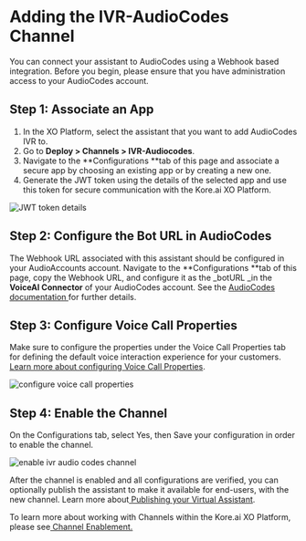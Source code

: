 # Adding the IVR-AudioCodes Channel

You can connect your assistant to AudioCodes using a Webhook based integration. Before you begin, please ensure that you have administration access to your AudioCodes account.


## Step 1: Associate an App

1. In the XO Platform, select the assistant that you want to add AudioCodes IVR to.
2. Go to **Deploy > Channels > IVR-Audiocodes**.
3. Navigate to the **Configurations **tab of this page and associate a secure app by choosing an existing app or by creating a new one.
4. Generate the JWT token using the details of the selected app and use this token for secure communication with the Kore.ai XO Platform.

 ![JWT token details](../images/ivr-audio-codes.png "JWT token details")


## Step 2: Configure the Bot URL in AudioCodes

The Webhook URL associated with this assistant should be configured in your AudioAccounts account. Navigate to the **Configurations **tab of this page, copy the Webhook URL, and configure it as the _botURL _in the **VoiceAI Connector** of your AudioCodes account. See the [AudioCodes documentation ](https://techdocs.audiocodes.com/voice-ai-connect/Content/VAIG_API/API_1.htm)for further details.

## Step 3: Configure Voice Call Properties

Make sure to configure the properties under the Voice Call Properties tab for defining the default voice interaction experience for your customers. [Learn more about configuring Voice Call Properties](https://developer.kore.ai/docs/bots/bot-builder-tool/dialog-task/voice-call-properties/).

 ![configure voice call properties](../images/ivr-audio-codes1.png "configure voice call properties")

## Step 4: Enable the Channel

On the Configurations tab, select Yes, then Save your configuration in order to enable the channel.

 ![enable ivr audio codes channel](../images/ivr-audio-codes2.png "enable ivr audio codes channel")

After the channel is enabled and all configurations are verified, you can optionally publish the assistant to make it available for end-users, with the new channel. Learn more about[ Publishing your Virtual Assistant](https://developer.kore.ai/docs/bots/publish/publishing-bot/).

To learn more about working with Channels within the Kore.ai XO Platform, please see[ Channel Enablement.](https://developer.kore.ai/docs/bots/channel-enablement/adding-channels-to-your-bot/)
